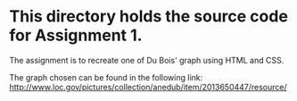# This directory holds the source code for Assignment 1.

The assignment is to recreate one of Du Bois' graph using HTML and CSS.

The graph chosen can be found in the following link:
http://www.loc.gov/pictures/collection/anedub/item/2013650447/resource/